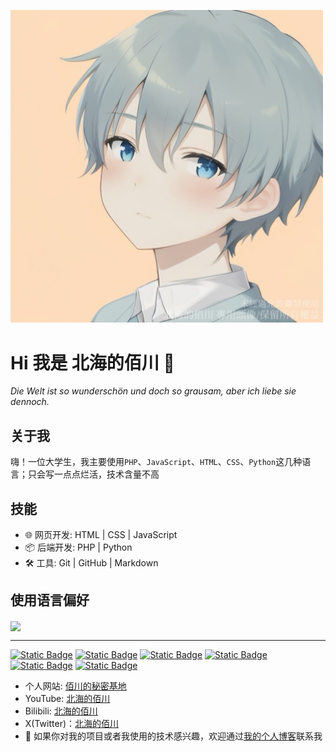 <p align="left">
  <img width="500" src="https://github.com/numakkiyu/numakkiyu/blob/main/%E6%96%B0%E5%8C%97%E6%B5%B7%E7%9A%84%E4%BD%B0%E5%B7%9D%E9%AB%98%E6%B8%85%E5%A4%B4%E5%83%8F.jpg" />
</p>

# Hi 我是 北海的佰川 👋

*Die Welt ist so wunderschön und doch so grausam, aber ich liebe sie dennoch.*

## 关于我

嗨！一位大学生，我主要使用`PHP`、`JavaScript`、`HTML`、`CSS`、`Python`这几种语言；只会写一点点烂活，技术含量不高

## 技能

- 🌐 网页开发: HTML | CSS | JavaScript
- 📦 后端开发: PHP | Python
- 🛠️ 工具: Git | GitHub | Markdown

## 使用语言偏好

<a href="https://github.com/numakkiyu">
  <img align="center" src="https://github-readme-stats.vercel.app/api/top-langs/?username==numakkiyu&hide=javascript,html" />
</a>

---

[![Static Badge](https://img.shields.io/badge/NBU-x?style=for-the-badge&logo=bookstack&logoColor=white&color=cf3a1c)](https://www.nbu.edu.cn/en/)
[![Static Badge](https://img.shields.io/badge/Python-gray?style=for-the-badge&logo=python&logoColor=white&color=5175a6)](https://python.org)
[![Static Badge](https://img.shields.io/badge/L10N-x?style=for-the-badge&logo=googletranslate&logoColor=white&color=4285F4)](https://translate.google.com/?sl=en&tl=zh-CN&text=lol)
[![Static Badge](https://img.shields.io/badge/OpenSource-x?style=for-the-badge&logo=opensourceinitiative&logoColor=white&color=3DA639)](https://github.com)
[![Static Badge](https://img.shields.io/badge/Hardware-x?style=for-the-badge&logo=raspberrypi&logoColor=white&color=A22846)](https://raspberrypi.com/)
[![Static Badge](https://img.shields.io/badge/Meow-x?style=for-the-badge&logo=furrynetwork&logoColor=white&color=2E75B4)](https://http.cat/images/501.jpg)


- 个人网站: [佰川的秘密基地](https://me.tianbeigm.cn/)
- YouTube: [北海的佰川](https://www.youtube.com/channel/UC6TucVvIqJJsj0b2gQA04bg)
- Bilibili: [北海的佰川](https://space.bilibili.com/426143852?spm_id_from=333.1007.0.0)
- X(Twitter)：[北海的佰川](https://twitter.com/Numakkiyu)
- 💬 如果你对我的项目或者我使用的技术感兴趣，欢迎通过[我的个人博客](https://me.tianbeigm.cn)联系我



